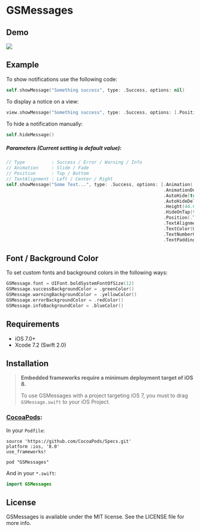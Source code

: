 # GSMessages

## Demo

![](https://github.com/wxxsw/GSMessages/blob/master/demo.gif)

## Example

To show notifications use the following code:
```Swift
self.showMessage("Something success", type: .Success, options: nil)
```

To display a notice on a view:
```Swift
view.showMessage("Something success", type: .Success, options: [.Position(.Bottom)])
```

To hide a notification manually:
```Swift
self.hideMessage()
```

##### Parameters (Current setting is default value):


```Swift
// Type          : Success / Error / Warning / Info
// Animation     : Slide / Fade
// Position      : Top / Bottom
// TextAlignment : Left / Center / Right 
self.showMessage("Some Text...", type: .Success, options: [.Animation(.Slide), 
                                                           .AnimationDuration(0.3),
                                                           .AutoHide(true),
                                                           .AutoHideDelay(3.0),
                                                           .Height(44.0),
                                                           .HideOnTap(true)
                                                           .Position(.Top),
                                                           .TextAlignment(.Center),
                                                           .TextColor(UIColor.whiteColor()),
                                                           .TextNumberOfLines(1),
                                                           .TextPadding(30.0)]
```

## Font / Background Color

To set custom fonts and background colors in the following ways:
```Swift
GSMessage.font = UIFont.boldSystemFontOfSize(12)
GSMessage.successBackgroundColor = .greenColor()
GSMessage.warningBackgroundColor = .yellowColor()
GSMessage.errorBackgroundColor = .redColor()
GSMessage.infoBackgroundColor = .blueColor()
```

## Requirements

- iOS 7.0+
- Xcode 7.2 (Swift 2.0)

## Installation

> **Embedded frameworks require a minimum deployment target of iOS 8.**
>
> To use GSMessages with a project targeting iOS 7, you must to drag `GSMessage.swift` to your iOS Project.

### [CocoaPods](http://cocoapods.org/):

In your `Podfile`:
```
source 'https://github.com/CocoaPods/Specs.git'
platform :ios, '8.0'
use_frameworks!

pod "GSMessages"
```

And in your `*.swift`:
```swift
import GSMessages
```

## License

GSMessages is available under the MIT license. See the LICENSE file for more info.
